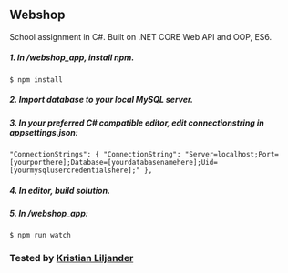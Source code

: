 ## Webshop
School assignment in C#. Built on .NET CORE Web API and OOP, ES6.


##### 1. In /webshop_app, install npm.
`
$ npm install
`
##### 2. Import database to your local MySQL server.

##### 3. In your preferred C# compatible editor, edit connectionstring in appsettings.json:
`
"ConnectionStrings": {
    "ConnectionString": "Server=localhost;Port=[yourporthere];Database=[yourdatabasenamehere];Uid=[yourmysqlusercredentialshere];"
  },
`
##### 4. In editor, build solution.

##### 5. In /webshop_app:
`
$ npm run watch
`


### Tested by [Kristian Liljander](https://github.com/krisKurken)  
